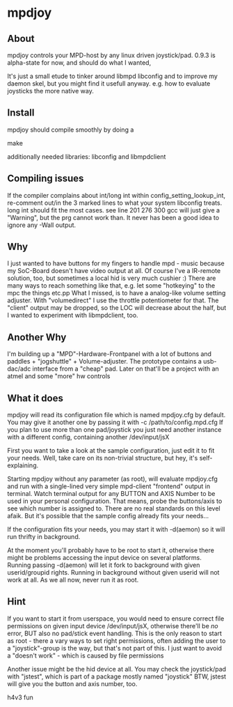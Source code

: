 # mpdjoy

## About
mpdjoy controls your MPD-host by any linux driven joystick/pad.
0.9.3 is alpha-state for now, and should do what I wanted,


It's just a small etude to tinker around libmpd libconfig
and to improve my daemon skel, but you might find it usefull anyway.
e.g. how to evaluate joysticks the more native way.


## Install
mpdjoy should compile smoothly by doing a

make

additionally needed libraries: libconfig and libmpdclient

## Compiling issues
If the compiler complains about int/long int within config_setting_lookup_int,
re-comment out/in the 3 marked lines to what your system libconfig treats.
long int should fit the most cases.
see line 201 276 300
gcc will just give a "Warning", but the prg cannot work than.
It never has been a good idea to ignore any -Wall output.

## Why
I just wanted to have buttons for my fingers to handle mpd - music
because my SoC-Board doesn't have video output at all.
Of course I've a IR-remote solution, too, but sometimes a local
hid is very much cushier :)
There are many ways to reach something like that, e.g. let some
"hotkeying" to the mpc the things etc.pp
What I missed, is to have a analog-like volume setting adjuster.
With "volumedirect" I use the throttle potentiometer for that.
The "client" output may be dropped, so the LOC will decrease
about the half, but I wanted to experiment with libmpdclient, too.

## Another Why
I'm building up a "MPD"-Hardware-Frontpanel with a lot of
buttons and paddles + "jogshuttle" + Volume-adjuster.
The prototype contains a usb-dac/adc interface from a "cheap" pad.
Later on that'll be a project with an atmel and some "more" hw controls

## What it does
mpdjoy will read its configuration file which is
named mpdjoy.cfg by default.
You may give it another one by passing it with 
-c /path/to/config.mpd.cfg
If you plan to use more than one pad/joystick
you just need another instance with a different
config, containing another /dev/input/jsX

First you want to take a look at the sample
configuration, just edit it to fit your needs.
Well, take care on its non-trivial structure,
but hey, it's self-explaining.

Starting mpdjoy without any parameter (as root), will
evaluate mpdjoy.cfg and run with a single-lined very simple 
mpd-client "frontend" output in terminal.
Watch terminal output for any BUTTON and AXIS Number 
to be used in your personal configuration. That means,
probe the buttons/axis to see which number
is assigned to. There are no real standards on this level afaik.
But it's possible that the sample config already
fits your needs...

If the configuration fits your needs, you may start it
with -d(aemon) so it will run thrifty in background.

At the moment you'll probably have to be root to start it,
otherwise there might be problems accessing the input device
on several platforms.
Running passing -d(aemon) will let it fork to background with 
given userid/groupid rights. Running in background without
given userid will not work at all. As we all now, never
run it as root.

## Hint
If you want to start it from userspace, you would need
to ensure correct file permissions on given input device /dev/input/jsX, 
otherwise there'll be *no* error, BUT also no pad/stick event handling.
This is the only reason to start as root - there a vary ways to set
right permissions, often adding the user to a "joystick"-group is the way, 
but that's not part of this.
I just want to avoid a "doesn't work" - which is caused by file permissions

Another issue might be the hid device at all.
You may check the joystick/pad with "jstest", which
is part of a package mostly named "joystick"
BTW, jstest will give you the button and axis number, too.

h4v3 fun